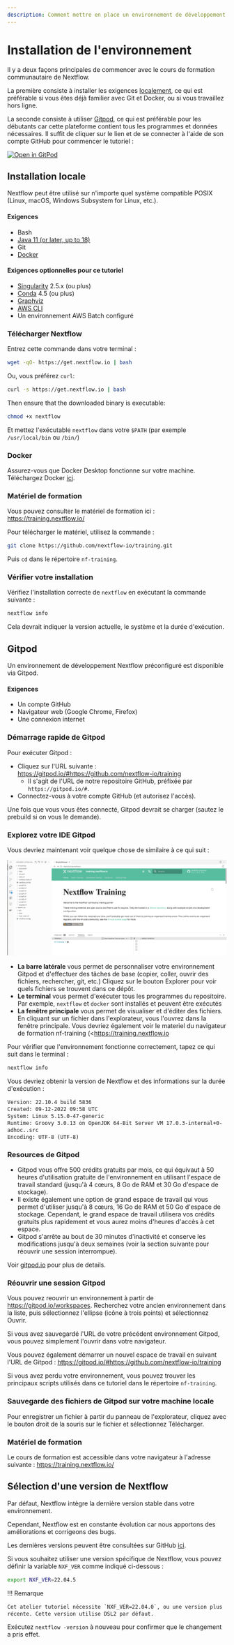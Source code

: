 ```yaml
---
description: Comment mettre en place un environnement de développement pour exécuter Nextflow ?
---
```


# Installation de l'environnement

Il y a deux façons principales de commencer avec le cours de formation communautaire de Nextflow.

La première consiste à installer les exigences [localement](#local-installation), ce qui est préférable si vous êtes déjà familier avec Git et Docker, ou si vous travaillez hors ligne.

La seconde consiste à utiliser [Gitpod](#gitpod), ce qui est préférable pour les débutants car cette plateforme contient tous les programmes et données nécessaires. Il suffit de cliquer sur le lien et de se connecter à l'aide de son compte GitHub pour commencer le tutoriel :

[![Open in GitPod](https://img.shields.io/badge/Gitpod-%20Open%20in%20Gitpod-908a85?logo=gitpod)](https://gitpod.io/#https://github.com/nextflow-io/training)

## Installation locale

Nextflow peut être utilisé sur n'importe quel système compatible POSIX (Linux, macOS, Windows Subsystem for Linux, etc.).

#### Exigences

-   Bash
-   [Java 11 (or later, up to 18)](https://www.oracle.com/technetwork/java/javase/downloads/index.html)
-   Git
-   [Docker](https://docs.docker.com/get-docker/)

#### Exigences optionnelles pour ce tutoriel

-   [Singularity](https://github.com/sylabs/singularity) 2.5.x (ou plus)
-   [Conda](https://conda.io/) 4.5 (ou plus)
-   [Graphviz](http://www.graphviz.org/)
-   [AWS CLI](https://aws.amazon.com/cli/)
-   Un environnement AWS Batch configuré

### Télécharger Nextflow

Entrez cette commande dans votre terminal :

```bash
wget -qO- https://get.nextflow.io | bash
```

Ou, vous préférez `curl`:

```bash
curl -s https://get.nextflow.io | bash
```

Then ensure that the downloaded binary is executable:

```bash
chmod +x nextflow
```

Et mettez l'exécutable `nextflow` dans votre `$PATH` (par exemple `/usr/local/bin` ou `/bin/`)

### Docker

Assurez-vous que Docker Desktop fonctionne sur votre machine. Téléchargez Docker [ici](https://docs.docker.com/get-docker/).

### Matériel de formation

Vous pouvez consulter le matériel de formation ici : <https://training.nextflow.io/>

Pour télécharger le matériel, utilisez la commande :

```bash
git clone https://github.com/nextflow-io/training.git
```

Puis `cd` dans le répertoire `nf-training`.

### Vérifier votre installation

Vérifiez l'installation correcte de `nextflow` en exécutant la commande suivante :

```bash
nextflow info
```

Cela devrait indiquer la version actuelle, le système et la durée d'exécution.

## Gitpod

Un environnement de développement Nextflow préconfiguré est disponible via Gitpod.

#### Exigences

-   Un compte GitHub
-   Navigateur web (Google Chrome, Firefox)
-   Une connexion internet

### Démarrage rapide de Gitpod

Pour exécuter Gitpod :

-   Cliquez sur l'URL suivante : <https://gitpod.io/#https://github.com/nextflow-io/training>
    -   Il s'agit de l'URL de notre repositoire GitHub, préfixée par `https://gitpod.io/#`.
-   Connectez-vous à votre compte GitHub (et autorisez l'accès).

Une fois que vous vous êtes connecté, Gitpod devrait se charger (sautez le prebuild si on vous le demande).

### Explorez votre IDE Gitpod

Vous devriez maintenant voir quelque chose de similaire à ce qui suit :

![Gitpod welcome](img/gitpod.welcome.png)

-   **La barre latérale** vous permet de personnaliser votre environnement Gitpod et d'effectuer des tâches de base (copier, coller, ouvrir des fichiers, rechercher, git, etc.) Cliquez sur le bouton Explorer pour voir quels fichiers se trouvent dans ce dépôt.
-   **Le terminal** vous permet d'exécuter tous les programmes du repositoire. Par exemple, `nextflow` et `docker` sont installés et peuvent être exécutés
-   **La fenêtre principale** vous permet de visualiser et d'éditer des fichiers. En cliquant sur un fichier dans l'explorateur, vous l'ouvrez dans la fenêtre principale. Vous devriez également voir le materiel du navigateur de formation nf-training (<https://training.nextflow.io

Pour vérifier que l'environnement fonctionne correctement, tapez ce qui suit dans le terminal :

```bash
nextflow info
```

Vous devriez obtenir la version de Nextflow et des informations sur la durée d'exécution :

```
Version: 22.10.4 build 5836
Created: 09-12-2022 09:58 UTC
System: Linux 5.15.0-47-generic
Runtime: Groovy 3.0.13 on OpenJDK 64-Bit Server VM 17.0.3-internal+0-adhoc..src
Encoding: UTF-8 (UTF-8)
```

### Resources de Gitpod

-   Gitpod vous offre 500 crédits gratuits par mois, ce qui équivaut à 50 heures d'utilisation gratuite de l'environnement en utilisant l'espace de travail standard (jusqu'à 4 cœurs, 8 Go de RAM et 30 Go d'espace de stockage).
-   Il existe également une option de grand espace de travail qui vous permet d'utiliser jusqu'à 8 cœurs, 16 Go de RAM et 50 Go d'espace de stockage. Cependant, le grand espace de travail utilisera vos crédits gratuits plus rapidement et vous aurez moins d'heures d'accès à cet espace.
-   Gitpod s'arrête au bout de 30 minutes d'inactivité et conserve les modifications jusqu'à deux semaines (voir la section suivante pour réouvrir une session interrompue).

Voir [gitpod.io](https://www.gitpod.io) pour plus de details.

### Réouvrir une session Gitpod

Vous pouvez reouvrir un environnement à partir de <https://gitpod.io/workspaces>. Recherchez votre ancien environnement dans la liste, puis sélectionnez l'ellipse (icône à trois points) et sélectionnez Ouvrir.

Si vous avez sauvegardé l'URL de votre précédent environnement Gitpod, vous pouvez simplement l'ouvrir dans votre navigateur.

Vous pouvez également démarrer un nouvel espace de travail en suivant l'URL de Gitpod : <https://gitpod.io/#https://github.com/nextflow-io/training>

Si vous avez perdu votre environnement, vous pouvez trouver les principaux scripts utilisés dans ce tutoriel dans le répertoire `nf-training`.

### Sauvegarde des fichiers de Gitpod sur votre machine locale

Pour enregistrer un fichier à partir du panneau de l'explorateur, cliquez avec le bouton droit de la souris sur le fichier et sélectionnez Télécharger.

### Matériel de formation

Le cours de formation est accessible dans votre navigateur à l'adresse suivante : <https://training.nextflow.io/>

## Sélection d'une version de Nextflow

Par défaut, Nextflow intègre la dernière version stable dans votre environnement.

Cependant, Nextflow est en constante évolution car nous apportons des améliorations et corrigeons des bugs.

Les dernières versions peuvent être consultées sur GitHub [ici](https://github.com/nextflow-io/nextflow).

Si vous souhaitez utiliser une version spécifique de Nextflow, vous pouvez définir la variable `NXF_VER` comme indiqué ci-dessous :

```bash
export NXF_VER=22.04.5
```

!!! Remarque

    Cet atelier tutoriel nécessite `NXF_VER=22.04.0`, ou une version plus récente. Cette version utilise DSL2 par défaut.

Exécutez `nextflow -version` à nouveau pour confirmer que le changement a pris effet.
